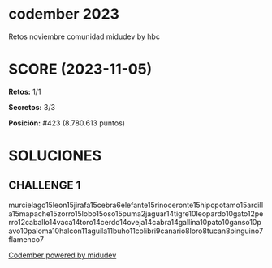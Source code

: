# codember 2023
Retos noviembre comunidad midudev by hbc

# SCORE (2023-11-05)
**Retos:** 1/1

**Secretos:** 3/3

**Posición:** #423 (8.780.613 puntos)

# SOLUCIONES
## CHALLENGE 1
murcielago15leon15jirafa15cebra6elefante15rinoceronte15hipopotamo15ardilla15mapache15zorro15lobo15oso15puma2jaguar14tigre10leopardo10gato12perro12caballo14vaca14toro14cerdo14oveja14cabra14gallina10pato10ganso10pavo10paloma10halcon11aguila11buho11colibri9canario8loro8tucan8pinguino7flamenco7

[Codember powered by midudev](https://codember.dev/)

